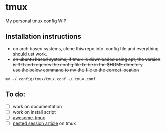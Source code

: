 # tmux

My personal tmux config WIP

## Installation instructions

- on arch based systems, clone this repo into .config file and everything should ust work.
- ~~on ubuntu based systems, if tmux is downloaded using apt, the version is 3.0 and requires the config file to be in the $HOME directory  
use the below command to mv the file to the correct location~~

```
mv ~/.config/tmux/tmux.conf ~/.tmux.conf
```

## To do:

- [ ] work on documentation
- [ ] work on install script
- [ ] [awesome-tmux](https://github.com/rothgar/awesome-tmux) 
- [ ] [nested session article](https://www.freecodecamp.org/news/tmux-in-practice-local-and-nested-remote-tmux-sessions-4f7ba5db8795/) on tmux
